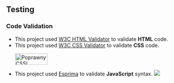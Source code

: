 ## Testing

### Code Validation
-  This project used [W3C  HTML Validator]([https://validator.w3.org/](https://validator.w3.org/)) to validate **HTML** code.
- This project used [W3C CSS Validator]([https://jigsaw.w3.org/css-validator/#validate_by_input](https://jigsaw.w3.org/css-validator/#validate_by_input)) to validate **CSS** code.    
	<p>
	<a href="http://jigsaw.w3.org/css-validator/check/referer">
    <img style="border:0;width:88px;height:31px"
        src="http://jigsaw.w3.org/css-validator/images/vcss-blue"
        alt="Poprawny CSS!" />
    </a>
</p>

- This project used [Esprima]([https://esprima.org/demo/validate.html](https://esprima.org/demo/validate.html)) to validate **JavaScript** syntax.
![](https://i.imgur.com/n7BqOSv.png)
